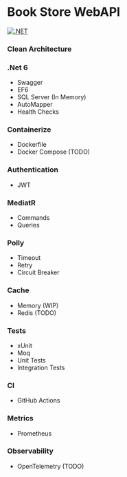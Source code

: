 # Book Store WebAPI

[![.NET](https://github.com/dianper/webapi/actions/workflows/dotnet.yml/badge.svg)](https://github.com/dianper/webapi/actions/workflows/dotnet.yml)

### Clean Architecture

### .Net 6
- Swagger
- EF6
- SQL Server (In Memory)
- AutoMapper
- Health Checks

### Containerize
- Dockerfile
- Docker Compose (TODO)

### Authentication
- JWT

### MediatR
- Commands
- Queries

### Polly
- Timeout
- Retry
- Circuit Breaker 
    
### Cache
- Memory (WIP)
- Redis (TODO)

### Tests
- xUnit
- Moq
- Unit Tests
- Integration Tests

### CI
- GitHub Actions

### Metrics
- Prometheus

### Observability
- OpenTelemetry (TODO)
